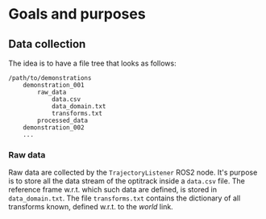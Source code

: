 # Goals and purposes

## Data collection

The idea is to have a file tree that looks as follows:
```
/path/to/demonstrations
    demonstration_001
        raw_data
            data.csv
            data_domain.txt
            transforms.txt
        processed_data
    demonstration_002
    ...
```

### Raw data
Raw data are collected by the ``TrajectoryListener`` ROS2 node. 
It's purpose is to store all the data stream of the optitrack inside a ``data.csv`` file.
The reference frame w.r.t. which such data are defined, is stored in ``data_domain.txt``.
The file ``transforms.txt`` contains the dictionary of all transforms known, defined w.r.t. to the _world_ link.
